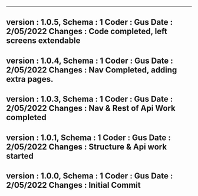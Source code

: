 ----------------------------
version : 1.0.5,
Schema : 1
Coder : Gus
Date : 2/05/2022
Changes : Code completed, left screens extendable
----------------------------
version : 1.0.4,
Schema : 1
Coder : Gus
Date : 2/05/2022
Changes : Nav Completed, adding extra pages.
----------------------------
version : 1.0.3,
Schema : 1
Coder : Gus
Date : 2/05/2022
Changes : Nav & Rest of Api Work completed
----------------------------
version : 1.0.1,
Schema : 1
Coder : Gus
Date : 2/05/2022
Changes : Structure & Api work started
----------------------------
version : 1.0.0,
Schema : 1
Coder : Gus
Date : 2/05/2022
Changes : Initial Commit
----------------------------
